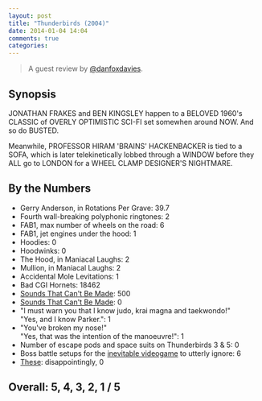 ```yaml
---
layout: post
title: "Thunderbirds (2004)"
date: 2014-01-04 14:04
comments: true
categories: 
---
```


> A guest review by [@danfoxdavies](http://twitter.com/danfoxdavies).

Synopsis
--------

JONATHAN FRAKES and BEN KINGSLEY happen to a BELOVED 1960's CLASSIC of OVERLY OPTIMISTIC SCI-FI set somewhen around NOW. And so do BUSTED.

Meanwhile, PROFESSOR HIRAM 'BRAINS' HACKENBACKER is tied to a SOFA, which is later telekinetically lobbed through a WINDOW before they ALL go to LONDON for a WHEEL CLAMP DESIGNER'S NIGHTMARE.

By the Numbers
--------------

* Gerry Anderson, in Rotations Per Grave: 39.7
* Fourth wall-breaking polyphonic ringtones: 2
* FAB1, max number of wheels on the road:  6
* FAB1, jet engines under the hood: 1
* Hoodies: 0
* Hoodwinks: 0
* The Hood, in Maniacal Laughs: 2
* Mullion, in Maniacal Laughs: 2
* Accidental Mole Levitations: 1
* Bad CGI Hornets: 18462
* [Sounds That Can't Be Made](http://www.howstuffworks.com/sci-fi10.htm): 500
* [Sounds That Can't Be Made](http://marillion.com/shop/albums/sounds.htm): 0
* "I must warn you that I know judo, krai magna and taekwondo!"<br/>"Yes, and I know Parker.": 1
* "You've broken my nose!"<br/>"Yes, that was the intention of the manoeuvre!": 1
* Number of escape pods and space suits on Thunderbirds 3 & 5: 0
* Boss battle setups for the [inevitable videogame](http://www.amazon.co.uk/review/R2GZ50DGLZ68AW/ref=cm_cr_dp_title?ie=UTF8&ASIN=B000QDN94A&channel=detail-glance&nodeID=300703&store=videogames) to utterly ignore: 6
* [These](http://www.youtube.com/watch?v=JguJpX7bS6k): disappointingly, 0

Overall: 5, 4, 3, 2, 1 / 5
--------------------------

